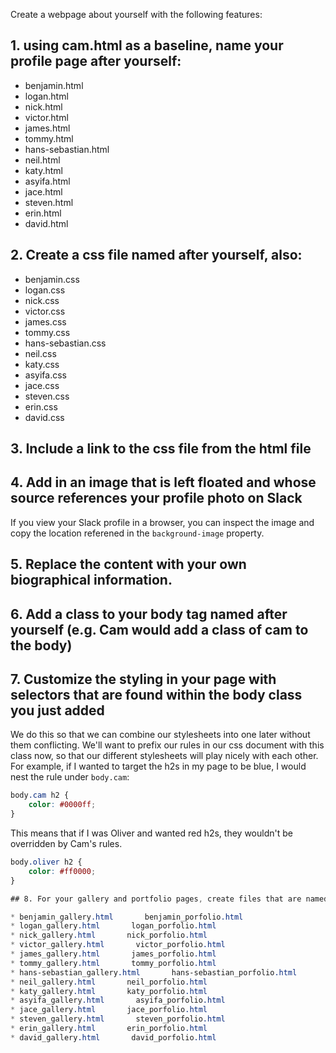 Create a webpage about yourself with the following features:

## 1. using cam.html as a baseline, name your profile page after yourself:

* benjamin.html
* logan.html
* nick.html
* victor.html
* james.html
* tommy.html
* hans-sebastian.html
* neil.html
* katy.html
* asyifa.html
* jace.html
* steven.html
* erin.html
* david.html

## 2. Create a css file named after yourself, also:

* benjamin.css
* logan.css
* nick.css
* victor.css
* james.css
* tommy.css
* hans-sebastian.css
* neil.css
* katy.css
* asyifa.css
* jace.css
* steven.css
* erin.css
* david.css

## 3. Include a link to the css file from the html file

## 4. Add in an image that is left floated and whose source references your profile photo on Slack

If you view your Slack profile in a browser, you can inspect the image and copy the location referened in the `background-image` property.

## 5. Replace the content with your own biographical information.

## 6. Add a class to your body tag named after yourself (e.g. Cam would add a class of cam to the body)

## 7. Customize the styling in your page with selectors that are found within the body class you just added

We do this so that we can combine our stylesheets into one later without them conflicting.  We'll want to prefix our rules in our css document with this class now, so that our different stylesheets will play nicely with each other.  For example, if I wanted to target the h2s in my page to be blue, I would nest the rule under `body.cam`:

```css
body.cam h2 {
	color: #0000ff;
}
```

This means that if I was Oliver and wanted red h2s, they wouldn't be overridden by Cam's rules.

```css
body.oliver h2 {
	color: #ff0000;
}

## 8. For your gallery and portfolio pages, create files that are named as follows: 

* benjamin_gallery.html       benjamin_porfolio.html
* logan_gallery.html       logan_porfolio.html
* nick_gallery.html       nick_porfolio.html
* victor_gallery.html       victor_porfolio.html
* james_gallery.html       james_porfolio.html
* tommy_gallery.html       tommy_porfolio.html
* hans-sebastian_gallery.html       hans-sebastian_porfolio.html
* neil_gallery.html       neil_porfolio.html
* katy_gallery.html       katy_porfolio.html
* asyifa_gallery.html       asyifa_porfolio.html
* jace_gallery.html       jace_porfolio.html
* steven_gallery.html       steven_porfolio.html
* erin_gallery.html       erin_porfolio.html
* david_gallery.html       david_porfolio.html
